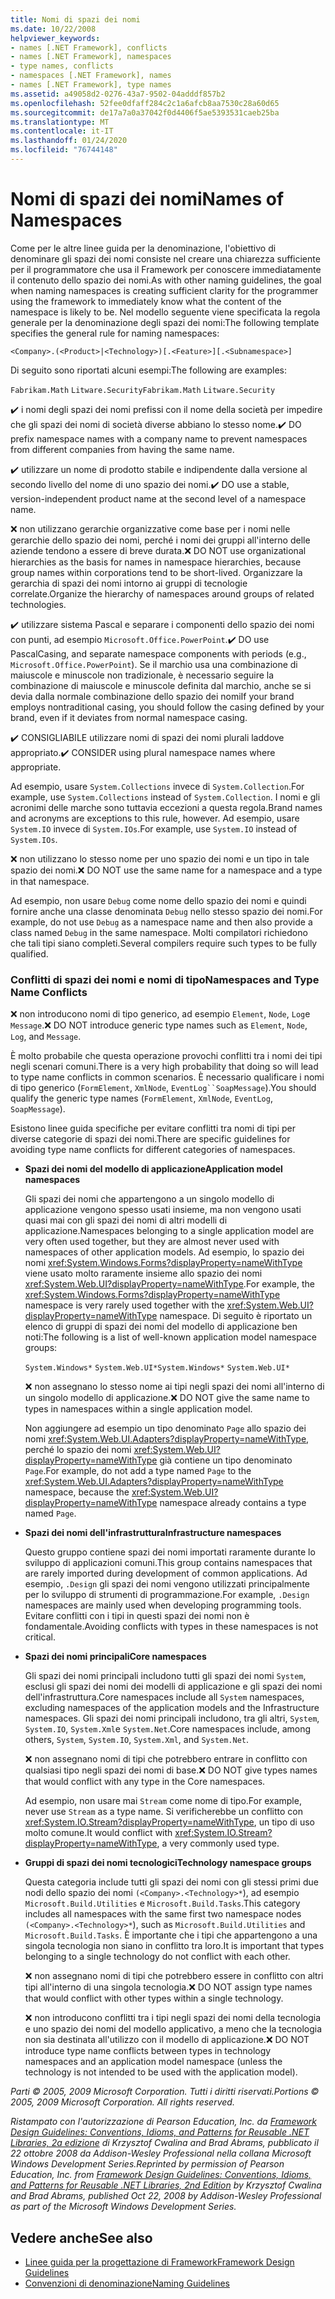 ```yaml
---
title: Nomi di spazi dei nomi
ms.date: 10/22/2008
helpviewer_keywords:
- names [.NET Framework], conflicts
- names [.NET Framework], namespaces
- type names, conflicts
- namespaces [.NET Framework], names
- names [.NET Framework], type names
ms.assetid: a49058d2-0276-43a7-9502-04adddf857b2
ms.openlocfilehash: 52fee0dfaff284c2c1a6afcb8aa7530c28a60d65
ms.sourcegitcommit: de17a7a0a37042f0d4406f5ae5393531caeb25ba
ms.translationtype: MT
ms.contentlocale: it-IT
ms.lasthandoff: 01/24/2020
ms.locfileid: "76744148"
---
```

# <a name="names-of-namespaces"></a><span data-ttu-id="4bb12-102">Nomi di spazi dei nomi</span><span class="sxs-lookup"><span data-stu-id="4bb12-102">Names of Namespaces</span></span>
<span data-ttu-id="4bb12-103">Come per le altre linee guida per la denominazione, l'obiettivo di denominare gli spazi dei nomi consiste nel creare una chiarezza sufficiente per il programmatore che usa il Framework per conoscere immediatamente il contenuto dello spazio dei nomi.</span><span class="sxs-lookup"><span data-stu-id="4bb12-103">As with other naming guidelines, the goal when naming namespaces is creating sufficient clarity for the programmer using the framework to immediately know what the content of the namespace is likely to be.</span></span> <span data-ttu-id="4bb12-104">Nel modello seguente viene specificata la regola generale per la denominazione degli spazi dei nomi:</span><span class="sxs-lookup"><span data-stu-id="4bb12-104">The following template specifies the general rule for naming namespaces:</span></span>

 `<Company>.(<Product>|<Technology>)[.<Feature>][.<Subnamespace>]`

 <span data-ttu-id="4bb12-105">Di seguito sono riportati alcuni esempi:</span><span class="sxs-lookup"><span data-stu-id="4bb12-105">The following are examples:</span></span>

 <span data-ttu-id="4bb12-106">`Fabrikam.Math` `Litware.Security`</span><span class="sxs-lookup"><span data-stu-id="4bb12-106">`Fabrikam.Math` `Litware.Security`</span></span>

 <span data-ttu-id="4bb12-107">✔️ i nomi degli spazi dei nomi prefissi con il nome della società per impedire che gli spazi dei nomi di società diverse abbiano lo stesso nome.</span><span class="sxs-lookup"><span data-stu-id="4bb12-107">✔️ DO prefix namespace names with a company name to prevent namespaces from different companies from having the same name.</span></span>

 <span data-ttu-id="4bb12-108">✔️ utilizzare un nome di prodotto stabile e indipendente dalla versione al secondo livello del nome di uno spazio dei nomi.</span><span class="sxs-lookup"><span data-stu-id="4bb12-108">✔️ DO use a stable, version-independent product name at the second level of a namespace name.</span></span>

 <span data-ttu-id="4bb12-109">❌ non utilizzano gerarchie organizzative come base per i nomi nelle gerarchie dello spazio dei nomi, perché i nomi dei gruppi all'interno delle aziende tendono a essere di breve durata.</span><span class="sxs-lookup"><span data-stu-id="4bb12-109">❌ DO NOT use organizational hierarchies as the basis for names in namespace hierarchies, because group names within corporations tend to be short-lived.</span></span> <span data-ttu-id="4bb12-110">Organizzare la gerarchia di spazi dei nomi intorno ai gruppi di tecnologie correlate.</span><span class="sxs-lookup"><span data-stu-id="4bb12-110">Organize the hierarchy of namespaces around groups of related technologies.</span></span>

 <span data-ttu-id="4bb12-111">✔️ utilizzare sistema Pascal e separare i componenti dello spazio dei nomi con punti, ad esempio `Microsoft.Office.PowerPoint`.</span><span class="sxs-lookup"><span data-stu-id="4bb12-111">✔️ DO use PascalCasing, and separate namespace components with periods (e.g., `Microsoft.Office.PowerPoint`).</span></span> <span data-ttu-id="4bb12-112">Se il marchio usa una combinazione di maiuscole e minuscole non tradizionale, è necessario seguire la combinazione di maiuscole e minuscole definita dal marchio, anche se si devia dalla normale combinazione dello spazio dei nomi</span><span class="sxs-lookup"><span data-stu-id="4bb12-112">If your brand employs nontraditional casing, you should follow the casing defined by your brand, even if it deviates from normal namespace casing.</span></span>

 <span data-ttu-id="4bb12-113">✔️ CONSIGLIABILE utilizzare nomi di spazi dei nomi plurali laddove appropriato.</span><span class="sxs-lookup"><span data-stu-id="4bb12-113">✔️ CONSIDER using plural namespace names where appropriate.</span></span>

 <span data-ttu-id="4bb12-114">Ad esempio, usare `System.Collections` invece di `System.Collection`.</span><span class="sxs-lookup"><span data-stu-id="4bb12-114">For example, use `System.Collections` instead of `System.Collection`.</span></span> <span data-ttu-id="4bb12-115">I nomi e gli acronimi delle marche sono tuttavia eccezioni a questa regola.</span><span class="sxs-lookup"><span data-stu-id="4bb12-115">Brand names and acronyms are exceptions to this rule, however.</span></span> <span data-ttu-id="4bb12-116">Ad esempio, usare `System.IO` invece di `System.IOs`.</span><span class="sxs-lookup"><span data-stu-id="4bb12-116">For example, use `System.IO` instead of `System.IOs`.</span></span>

 <span data-ttu-id="4bb12-117">❌ non utilizzano lo stesso nome per uno spazio dei nomi e un tipo in tale spazio dei nomi.</span><span class="sxs-lookup"><span data-stu-id="4bb12-117">❌ DO NOT use the same name for a namespace and a type in that namespace.</span></span>

 <span data-ttu-id="4bb12-118">Ad esempio, non usare `Debug` come nome dello spazio dei nomi e quindi fornire anche una classe denominata `Debug` nello stesso spazio dei nomi.</span><span class="sxs-lookup"><span data-stu-id="4bb12-118">For example, do not use `Debug` as a namespace name and then also provide a class named `Debug` in the same namespace.</span></span> <span data-ttu-id="4bb12-119">Molti compilatori richiedono che tali tipi siano completi.</span><span class="sxs-lookup"><span data-stu-id="4bb12-119">Several compilers require such types to be fully qualified.</span></span>

### <a name="namespaces-and-type-name-conflicts"></a><span data-ttu-id="4bb12-120">Conflitti di spazi dei nomi e nomi di tipo</span><span class="sxs-lookup"><span data-stu-id="4bb12-120">Namespaces and Type Name Conflicts</span></span>
 <span data-ttu-id="4bb12-121">❌ non introducono nomi di tipo generico, ad esempio `Element`, `Node`, `Log`e `Message`.</span><span class="sxs-lookup"><span data-stu-id="4bb12-121">❌ DO NOT introduce generic type names such as `Element`, `Node`, `Log`, and `Message`.</span></span>

 <span data-ttu-id="4bb12-122">È molto probabile che questa operazione provochi conflitti tra i nomi dei tipi negli scenari comuni.</span><span class="sxs-lookup"><span data-stu-id="4bb12-122">There is a very high probability that doing so will lead to type name conflicts in common scenarios.</span></span> <span data-ttu-id="4bb12-123">È necessario qualificare i nomi di tipo generico (`FormElement`, `XmlNode`, `EventLog``SoapMessage`).</span><span class="sxs-lookup"><span data-stu-id="4bb12-123">You should qualify the generic type names (`FormElement`, `XmlNode`, `EventLog`, `SoapMessage`).</span></span>

 <span data-ttu-id="4bb12-124">Esistono linee guida specifiche per evitare conflitti tra nomi di tipi per diverse categorie di spazi dei nomi.</span><span class="sxs-lookup"><span data-stu-id="4bb12-124">There are specific guidelines for avoiding type name conflicts for different categories of namespaces.</span></span>

- <span data-ttu-id="4bb12-125">**Spazi dei nomi del modello di applicazione**</span><span class="sxs-lookup"><span data-stu-id="4bb12-125">**Application model namespaces**</span></span>

     <span data-ttu-id="4bb12-126">Gli spazi dei nomi che appartengono a un singolo modello di applicazione vengono spesso usati insieme, ma non vengono usati quasi mai con gli spazi dei nomi di altri modelli di applicazione.</span><span class="sxs-lookup"><span data-stu-id="4bb12-126">Namespaces belonging to a single application model are very often used together, but they are almost never used with namespaces of other application models.</span></span> <span data-ttu-id="4bb12-127">Ad esempio, lo spazio dei nomi <xref:System.Windows.Forms?displayProperty=nameWithType> viene usato molto raramente insieme allo spazio dei nomi <xref:System.Web.UI?displayProperty=nameWithType>.</span><span class="sxs-lookup"><span data-stu-id="4bb12-127">For example, the <xref:System.Windows.Forms?displayProperty=nameWithType> namespace is very rarely used together with the <xref:System.Web.UI?displayProperty=nameWithType> namespace.</span></span> <span data-ttu-id="4bb12-128">Di seguito è riportato un elenco di gruppi di spazi dei nomi del modello di applicazione ben noti:</span><span class="sxs-lookup"><span data-stu-id="4bb12-128">The following is a list of well-known application model namespace groups:</span></span>

     <span data-ttu-id="4bb12-129">`System.Windows*` `System.Web.UI*`</span><span class="sxs-lookup"><span data-stu-id="4bb12-129">`System.Windows*` `System.Web.UI*`</span></span>

     <span data-ttu-id="4bb12-130">❌ non assegnano lo stesso nome ai tipi negli spazi dei nomi all'interno di un singolo modello di applicazione.</span><span class="sxs-lookup"><span data-stu-id="4bb12-130">❌ DO NOT give the same name to types in namespaces within a single application model.</span></span>

     <span data-ttu-id="4bb12-131">Non aggiungere ad esempio un tipo denominato `Page` allo spazio dei nomi <xref:System.Web.UI.Adapters?displayProperty=nameWithType>, perché lo spazio dei nomi <xref:System.Web.UI?displayProperty=nameWithType> già contiene un tipo denominato `Page`.</span><span class="sxs-lookup"><span data-stu-id="4bb12-131">For example, do not add a type named `Page` to the <xref:System.Web.UI.Adapters?displayProperty=nameWithType> namespace, because the <xref:System.Web.UI?displayProperty=nameWithType> namespace already contains a type named `Page`.</span></span>

- <span data-ttu-id="4bb12-132">**Spazi dei nomi dell'infrastruttura**</span><span class="sxs-lookup"><span data-stu-id="4bb12-132">**Infrastructure namespaces**</span></span>

     <span data-ttu-id="4bb12-133">Questo gruppo contiene spazi dei nomi importati raramente durante lo sviluppo di applicazioni comuni.</span><span class="sxs-lookup"><span data-stu-id="4bb12-133">This group contains namespaces that are rarely imported during development of common applications.</span></span> <span data-ttu-id="4bb12-134">Ad esempio, `.Design` gli spazi dei nomi vengono utilizzati principalmente per lo sviluppo di strumenti di programmazione.</span><span class="sxs-lookup"><span data-stu-id="4bb12-134">For example, `.Design` namespaces are mainly used when developing programming tools.</span></span> <span data-ttu-id="4bb12-135">Evitare conflitti con i tipi in questi spazi dei nomi non è fondamentale.</span><span class="sxs-lookup"><span data-stu-id="4bb12-135">Avoiding conflicts with types in these namespaces is not critical.</span></span>

- <span data-ttu-id="4bb12-136">**Spazi dei nomi principali**</span><span class="sxs-lookup"><span data-stu-id="4bb12-136">**Core namespaces**</span></span>

     <span data-ttu-id="4bb12-137">Gli spazi dei nomi principali includono tutti gli spazi dei nomi `System`, esclusi gli spazi dei nomi dei modelli di applicazione e gli spazi dei nomi dell'infrastruttura.</span><span class="sxs-lookup"><span data-stu-id="4bb12-137">Core namespaces include all `System` namespaces, excluding namespaces of the application models and the Infrastructure namespaces.</span></span> <span data-ttu-id="4bb12-138">Gli spazi dei nomi principali includono, tra gli altri, `System`, `System.IO`, `System.Xml`e `System.Net`.</span><span class="sxs-lookup"><span data-stu-id="4bb12-138">Core namespaces include, among others, `System`, `System.IO`, `System.Xml`, and `System.Net`.</span></span>

     <span data-ttu-id="4bb12-139">❌ non assegnano nomi di tipi che potrebbero entrare in conflitto con qualsiasi tipo negli spazi dei nomi di base.</span><span class="sxs-lookup"><span data-stu-id="4bb12-139">❌ DO NOT give types names that would conflict with any type in the Core namespaces.</span></span>

     <span data-ttu-id="4bb12-140">Ad esempio, non usare mai `Stream` come nome di tipo.</span><span class="sxs-lookup"><span data-stu-id="4bb12-140">For example, never use `Stream` as a type name.</span></span> <span data-ttu-id="4bb12-141">Si verificherebbe un conflitto con <xref:System.IO.Stream?displayProperty=nameWithType>, un tipo di uso molto comune.</span><span class="sxs-lookup"><span data-stu-id="4bb12-141">It would conflict with <xref:System.IO.Stream?displayProperty=nameWithType>, a very commonly used type.</span></span>

- <span data-ttu-id="4bb12-142">**Gruppi di spazi dei nomi tecnologici**</span><span class="sxs-lookup"><span data-stu-id="4bb12-142">**Technology namespace groups**</span></span>

     <span data-ttu-id="4bb12-143">Questa categoria include tutti gli spazi dei nomi con gli stessi primi due nodi dello spazio dei nomi `(<Company>.<Technology>*`), ad esempio `Microsoft.Build.Utilities` e `Microsoft.Build.Tasks`.</span><span class="sxs-lookup"><span data-stu-id="4bb12-143">This category includes all namespaces with the same first two namespace nodes `(<Company>.<Technology>*`), such as `Microsoft.Build.Utilities` and `Microsoft.Build.Tasks`.</span></span> <span data-ttu-id="4bb12-144">È importante che i tipi che appartengono a una singola tecnologia non siano in conflitto tra loro.</span><span class="sxs-lookup"><span data-stu-id="4bb12-144">It is important that types belonging to a single technology do not conflict with each other.</span></span>

     <span data-ttu-id="4bb12-145">❌ non assegnano nomi di tipi che potrebbero essere in conflitto con altri tipi all'interno di una singola tecnologia.</span><span class="sxs-lookup"><span data-stu-id="4bb12-145">❌ DO NOT assign type names that would conflict with other types within a single technology.</span></span>

     <span data-ttu-id="4bb12-146">❌ non introducono conflitti tra i tipi negli spazi dei nomi della tecnologia e uno spazio dei nomi del modello applicativo, a meno che la tecnologia non sia destinata all'utilizzo con il modello di applicazione.</span><span class="sxs-lookup"><span data-stu-id="4bb12-146">❌ DO NOT introduce type name conflicts between types in technology namespaces and an application model namespace (unless the technology is not intended to be used with the application model).</span></span>

 <span data-ttu-id="4bb12-147">*Parti © 2005, 2009 Microsoft Corporation. Tutti i diritti riservati.*</span><span class="sxs-lookup"><span data-stu-id="4bb12-147">*Portions © 2005, 2009 Microsoft Corporation. All rights reserved.*</span></span>

 <span data-ttu-id="4bb12-148">*Ristampato con l'autorizzazione di Pearson Education, Inc. da [Framework Design Guidelines: Conventions, Idioms, and Patterns for Reusable .NET Libraries, 2a edizione](https://www.informit.com/store/framework-design-guidelines-conventions-idioms-and-9780321545619) di Krzysztof Cwalina and Brad Abrams, pubblicato il 22 ottobre 2008 da Addison-Wesley Professional nella collana Microsoft Windows Development Series.*</span><span class="sxs-lookup"><span data-stu-id="4bb12-148">*Reprinted by permission of Pearson Education, Inc. from [Framework Design Guidelines: Conventions, Idioms, and Patterns for Reusable .NET Libraries, 2nd Edition](https://www.informit.com/store/framework-design-guidelines-conventions-idioms-and-9780321545619) by Krzysztof Cwalina and Brad Abrams, published Oct 22, 2008 by Addison-Wesley Professional as part of the Microsoft Windows Development Series.*</span></span>

## <a name="see-also"></a><span data-ttu-id="4bb12-149">Vedere anche</span><span class="sxs-lookup"><span data-stu-id="4bb12-149">See also</span></span>

- [<span data-ttu-id="4bb12-150">Linee guida per la progettazione di Framework</span><span class="sxs-lookup"><span data-stu-id="4bb12-150">Framework Design Guidelines</span></span>](../../../docs/standard/design-guidelines/index.md)
- [<span data-ttu-id="4bb12-151">Convenzioni di denominazione</span><span class="sxs-lookup"><span data-stu-id="4bb12-151">Naming Guidelines</span></span>](../../../docs/standard/design-guidelines/naming-guidelines.md)
